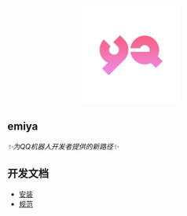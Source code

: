 
<p align='center'>
<img src='YA.png' width='200' alt='logo' aling='middle'/>
</p>




## emiya


_✨为QQ机器人开发者提供的新路径✨_

## 开发文档


- [安装](./docs/启动文档.md)
- [规范](./docs/规范.md)
